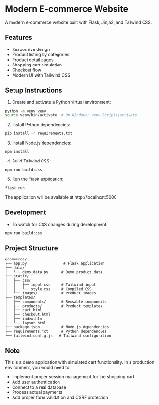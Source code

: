 # Modern E-commerce Website

A modern e-commerce website built with Flask, Jinja2, and Tailwind CSS.

## Features

- Responsive design
- Product listing by categories
- Product detail pages
- Shopping cart simulation
- Checkout flow
- Modern UI with Tailwind CSS

## Setup Instructions

1. Create and activate a Python virtual environment:
```bash
python -m venv venv
source venv/bin/activate  # On Windows: venv\Scripts\activate
```

2. Install Python dependencies:
```bash
pip install -r requirements.txt
```

3. Install Node.js dependencies:
```bash
npm install
```

4. Build Tailwind CSS:
```bash
npm run build:css
```

5. Run the Flask application:
```bash
flask run
```

The application will be available at http://localhost:5000

## Development

- To watch for CSS changes during development:
```bash
npm run build:css
```

## Project Structure

```
ecommerce/
├── app.py                 # Flask application
├── data/
│   └── demo_data.py      # Demo product data
├── static/
│   ├── css/
│   │   ├── input.css     # Tailwind input
│   │   └── style.css     # Compiled CSS
│   └── images/           # Product images
├── templates/
│   ├── components/       # Reusable components
│   ├── products/         # Product templates
│   ├── cart.html
│   ├── checkout.html
│   ├── index.html
│   └── layout.html
├── package.json          # Node.js dependencies
├── requirements.txt      # Python dependencies
└── tailwind.config.js   # Tailwind configuration
```

## Note

This is a demo application with simulated cart functionality. In a production environment, you would need to:
- Implement proper session management for the shopping cart
- Add user authentication
- Connect to a real database
- Process actual payments
- Add proper form validation and CSRF protection
